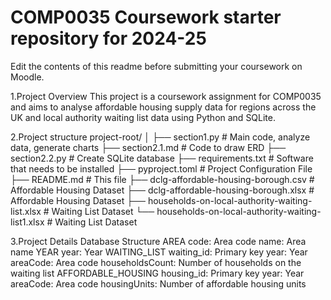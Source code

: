 # COMP0035 Coursework starter repository for 2024-25

Edit the contents of this readme before submitting your coursework on Moodle.

1.Project Overview
This project is a coursework assignment for COMP0035 and aims to analyse affordable housing supply data for regions across the UK and local authority waiting list data using Python and SQLite.

2.Project structure
project-root/
│
├── section1.py          # Main code, analyze data, generate charts
├── section2.1.md        # Code to draw ERD
├── section2.2.py        # Create SQLite database
├── requirements.txt     # Software that needs to be installed
├── pyproject.toml       # Project Configuration File
├── README.md            # This file
├── dclg-affordable-housing-borough.csv                 # Affordable Housing Dataset
├── dclg-affordable-housing-borough.xlsx                # Affordable Housing Dataset
├── households-on-local-authority-waiting-list.xlsx     # Waiting List Dataset
└── households-on-local-authority-waiting-list1.xlsx    # Waiting List Dataset

3.Project Details
Database Structure
AREA
code: Area code
name: Area name
YEAR
year: Year
WAITING_LIST
waiting_id: Primary key
year: Year
areaCode: Area code
householdsCount: Number of households on the waiting list
AFFORDABLE_HOUSING
housing_id: Primary key
year: Year
areaCode: Area code
housingUnits: Number of affordable housing units
